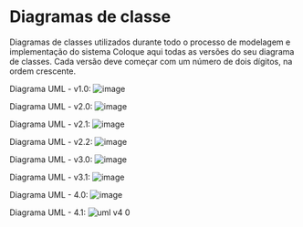 # Diagramas de classe

Diagramas de classes utilizados durante todo o processo de modelagem e implementação do sistema
Coloque aqui todas as versões do seu diagrama de classes. Cada versão deve começar com um número de dois dígitos, na ordem crescente.

Diagrama UML - v1.0: 
![image](https://github.com/DisciplinasProgramacao/poo-tp-2024-1-programacao-orientada-a-gambiarra/assets/51711866/f932fce5-8983-4df4-99b6-c312ffb16711)

Diagrama UML - v2.0:
![image](https://github.com/DisciplinasProgramacao/poo-tp-2024-1-programacao-orientada-a-gambiarra/assets/51711866/0e2c84f1-ee1b-435b-bb04-776b0fa070a7)

Diagrama UML - v2.1:
![image](https://github.com/DisciplinasProgramacao/poo-tp-2024-1-programacao-orientada-a-gambiarra/assets/51711866/6faf5c23-e787-4ab2-ab79-015d32606b24)

Diagrama UML - v2.2:
![image](https://github.com/DisciplinasProgramacao/poo-tp-2024-1-programacao-orientada-a-gambiarra/assets/51711866/4094d77f-2cf8-4db3-b2ff-9d86a9a21f66)

Diagrama UML - v3.0:
![image](https://github.com/DisciplinasProgramacao/poo-tp-2024-1-programacao-orientada-a-gambiarra/assets/100168353/db9c7a49-8ed9-4895-a413-cdce5be1359a)

Diagrama UML - v3.1:
![image](https://github.com/DisciplinasProgramacao/poo-tp-2024-1-programacao-orientada-a-gambiarra/assets/100168353/e7bdce94-fb45-4257-81b1-f9864d192f18)

Diagrama UML - 4.0:
![image](https://github.com/DisciplinasProgramacao/poo-tp-2024-1-programacao-orientada-a-gambiarra/assets/51711866/fb5dd4c8-b1f7-4a87-9dff-12635972f19e)


Diagrama UML - 4.1:
![uml v4 0](https://github.com/DisciplinasProgramacao/poo-tp-2024-1-programacao-orientada-a-gambiarra/assets/51711866/3ce54e71-8878-4bd7-ab87-a5cd8dd9af37)
